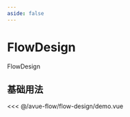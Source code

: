```yaml
---
aside: false
---
```


# FlowDesign

FlowDesign

## 基础用法

<script setup>
import Demo from "./demo.vue"
</script>

<Demo></Demo>

<<< @/avue-flow/flow-design/demo.vue
